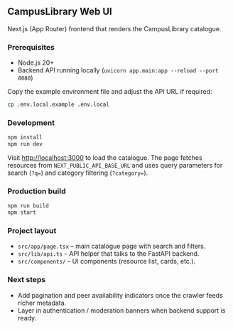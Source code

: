 ## CampusLibrary Web UI

Next.js (App Router) frontend that renders the CampusLibrary catalogue.

### Prerequisites

- Node.js 20+
- Backend API running locally (`uvicorn app.main:app --reload --port 8080`)

Copy the example environment file and adjust the API URL if required:

```bash
cp .env.local.example .env.local
```

### Development

```bash
npm install
npm run dev
```

Visit [http://localhost:3000](http://localhost:3000) to load the catalogue. The page fetches resources from `NEXT_PUBLIC_API_BASE_URL` and uses query parameters for search (`?q=`) and category filtering (`?category=`).

### Production build

```bash
npm run build
npm start
```

### Project layout

- `src/app/page.tsx` – main catalogue page with search and filters.
- `src/lib/api.ts` – API helper that talks to the FastAPI backend.
- `src/components/` – UI components (resource list, cards, etc.).

### Next steps

- Add pagination and peer availability indicators once the crawler feeds richer metadata.
- Layer in authentication / moderation banners when backend support is ready.
